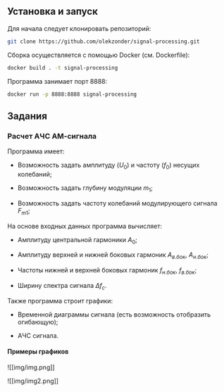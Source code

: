## Установка и запуск

Для начала следует клонировать репозиторий:

```bash
git clone https://github.com/olekzonder/signal-processing.git
```

Сборка осуществляется с помощью Docker (см. Dockerfile):

```bash
docker build . -t signal-processing
```
Программа занимает порт 8888:

```bash
docker run -p 8888:8888 signal-processing
```
## Задания

### Расчет АЧС АМ-сигнала

Программа имеет:

- Возможность задать амплитуду ($U_{0}$) и частоту ($f_{0}$) несущих колебаний;

- Возможность задать глубину модуляции $m_{1}$;

- Возможность задать частоту колебаний модулирующего сигнала $F_{m1}$;

На основе входных данных программа вычисляет:

- Амплитуду центральной гармоники $A_0$;

- Амплитуду верхней и нижней боковых гармоник $A_{в.бок}$, $A_{н.бок}$;

- Частоты нижней и верхней боковых гармоник $f_{н.бок}$, $f_{в.бок}$;

- Ширину спектра сигнала $\Delta f_{c}$.

Также программа строит графики:

- Временной диаграммы сигнала (есть возможность отобразить огибающую);

- АЧС сигнала.

#### Примеры графиков
![[img/img.png]]

![[img/img2.png]]
